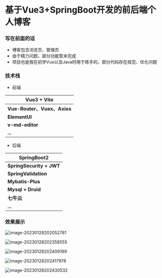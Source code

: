 # 基于Vue3+SpringBoot开发的前后端个人博客

### 写在前面的话

- 博客包含浏览页、管理页
- 由于精力问题，部分功能暂未完成
- 项目也是我在初学Vue以及Java时用于练手的，部分代码存在规范、优化问题



### 技术栈

- 前端

| Vue3 + Vite                 |
| --------------------------- |
| **Vue-Router、Vuex、Axios** |
| **ElementUI**               |
| **v-md-editor**             |
| **...**                     |

- 后端

| SpringBoot2              |
| ------------------------ |
| **SpringSecurity + JWT** |
| **SpringValidation**     |
| **Mybatis-Plus**         |
| **Mysql + Druid**        |
| **七牛云**               |
| **...**                  |



### 效果展示

![image-20230128202052781](D:\MyBlog\assert\image-20230128202052781.png)

![image-20230128202358555](D:\IDEA\Typora\Image\image-20230128202358555.png)

![image-20230128202409199](D:\IDEA\Typora\Image\image-20230128202409199.png)

![image-20230128202417978](D:\IDEA\Typora\Image\image-20230128202417978.png)

![image-20230128202430532](D:\IDEA\Typora\Image\image-20230128202430532.png)
